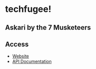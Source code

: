 # techfugee!

## Askari by the 7 Musketeers

## Access

 - [Website](https://www.askari.xyz/)
 - [API Documentation](https://www.askari.xyz/api.html)
